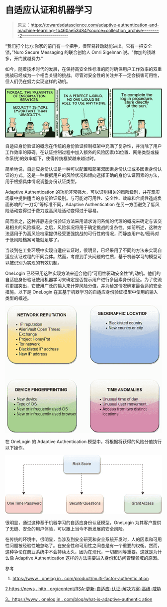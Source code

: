 # 自适应认证和机器学习

> 原文：<https://towardsdatascience.com/adaptive-authentication-and-machine-learning-1b460ae53d84?source=collection_archive---------2----------------------->

“我们打个比方:你家的前门有一个把手，很容易转动就能进出。它有一把安全锁，”Nuro Secure Messaging 的联合创始人 Omri Sigelman 说。"你加的锁越多，开门就越费力."

如今，随着技术时代的发展，在保持高安全性标准的同时确保用户工作效率的双重挑战已经成为一个相当关键的挑战。尽管对安全性的关注并不一定会损害可用性，但人们仍在努力实现这样的动机。

![](img/de06e14cc13204022e03a2a369dd8da7.png)

自适应身份验证的概念在传统的身份验证控制框架中充满了复杂性，并消除了用户工作效率的障碍。在认证控制过程中加入额外的风险因素(如位置、网络类型或操作系统)的效率低下，使得传统框架越来越过时。

简单地说，自适应身份认证是一种可以配置和部署双因素身份认证或多因素身份认证的方式。这是一种根据用户的风险状况和倾向选择正确的身份认证因素的方法，用于根据具体情况调整身份认证类型。

Adaptive Authentication 的功能非常强大，可以识别相关的风险级别，并在现实场景中提供适当的身份验证级别。与可能对可用性、安全性、效率和合规性造成负面影响的“一刀切”等标准不同，Adaptive Authentication 在另一方面避免了低风险活动变得过于费力或高风险活动变得过于容易。

简而言之，这种非静态身份验证方法采用请求访问系统的代理的概况来确定与该交易相关的风险概况。之后，风险状况将用于确定挑战的复杂性。如前所述，这种方法适用于为高风险档案提供经受更强挑战的可行性的情况，而静态用户名/密码对于低风险档案可能就足够了。

当谈到在工业环境中实现自适应认证时，很明显，已经采用了不同的方法来实现自适应认证过程的不同变体。然而，考虑到手头问题的性质，基于机器学习的模型可以被识别为实现的有效机制。

OneLogin 已经采用这种实现方法来迎合他们“可用性驱动安全性”的动机。他们的自适应身份验证使用机器学习来确定是否提示用户进行多因素身份验证。为了使流程更加突出，它使用广泛的输入来计算风险分值，并为给定情况确定最合适的安全措施。以下是 OneLogin 在其基于机器学习的自适应身份验证模型中使用的输入类型的概述。

![](img/c662f285df7b5bcfedcccca517a1d307.png)

在 OneLogin 的 Adaptive Authentication 模型中，将根据将获得的风险分值执行以下操作。

![](img/d5eb40bcba5457aecea2ae8813b83035.png)

很明显，通过这种基于机器学习的自适应身份认证模型，OneLogin 为其客户提供了无缝、安全的用户体验，可以跟上当今不断发展的安全风险。

在传统的环境中，很明显，当涉及到安全研究和安全系统开发时，人的因素和可用性问题被经验性地忽略了。在安全性和可用性之间总是有一个重要的权衡。然而，这种争论在商业系统中不会持续太久，因为在现代，一切都同等重要。这就是为什么像 Adaptive Authentication 这样的方法需要进入身份和访问管理领域的原因。

参考

1.  [https://www . onelog in . com/product/multi-factor-authentic ation](https://www.onelogin.com/product/multi-factor-authentication)

2.[https://news . hitb . org/content/RSA-更新-自适应-认证-解决方案-高级-威胁](https://news.hitb.org/content/rsa-updates-adaptive-authentication-solution-advanced-threats)

[3。https://www . onelog in . com/blog/what-is-adaptive-authentic ation](https://www.onelogin.com/blog/what-is-adaptive-authentication)
